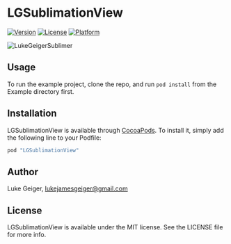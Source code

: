 # LGSublimationView

[![Version](https://img.shields.io/cocoapods/v/LGSublimationView.svg?style=flat)](http://cocoapods.org/pods/LGSublimationView)
[![License](https://img.shields.io/cocoapods/l/LGSublimationView.svg?style=flat)](http://cocoapods.org/pods/LGSublimationView)
[![Platform](https://img.shields.io/cocoapods/p/LGSublimationView.svg?style=flat)](http://cocoapods.org/pods/LGSublimationView)

<img src="https://github.com/lukegeiger/LGSublimationView/blob/master/Example/images/sublimer.gif" alt="LukeGeigerSublimer">

## Usage

To run the example project, clone the repo, and run `pod install` from the Example directory first.

## Installation

LGSublimationView is available through [CocoaPods](http://cocoapods.org). To install
it, simply add the following line to your Podfile:

```ruby
pod "LGSublimationView"
```

## Author

Luke Geiger, lukejamesgeiger@gmail.com

## License

LGSublimationView is available under the MIT license. See the LICENSE file for more info.

